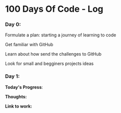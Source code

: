 # 100 Days Of Code - Log

### Day 0: 
Formulate a plan: starting a journey of learning to code

Get familiar with GitHub

Learn about how send the challenges to GitHub 

Look for small and begginers projects ideas


### Day 1: 

**Today's Progress**: 

**Thoughts:** 

**Link to work:** 




